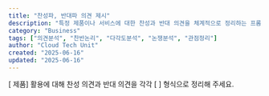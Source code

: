 ```yaml
---
title: "찬성파, 반대파 의견 제시"
description: "특정 제품이나 서비스에 대한 찬성과 반대 의견을 체계적으로 정리하는 프롬프트"
category: "Business"
tags: ["의견분석", "찬반논리", "다각도분석", "논쟁분석", "관점정리"]
author: "Cloud Tech Unit"
created: "2025-06-16"
updated: "2025-06-16"
---
```


[ 제품] 활용에 대해 찬성 의견과 반대 의견을 각각 [ ] 형식으로 정리해 주세요.
